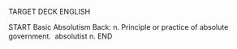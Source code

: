 TARGET DECK
ENGLISH

START
Basic
Absolutism
Back: n. Principle or practice of absolute government.  absolutist n.
END
